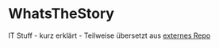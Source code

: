 # WhatsTheStory
IT Stuff - kurz erklärt - Teilweise übersetzt aus [externes Repo](https://github.com/SchrodtSven/WhatsTheStory)
